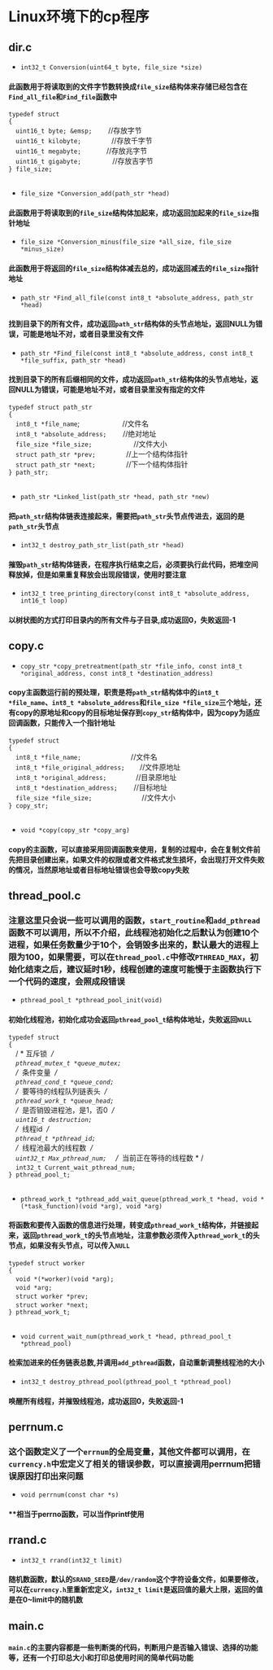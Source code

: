 # Linux环境下的cp程序  
## dir.c  
- `int32_t Conversion(uint64_t byte, file_size *size)`  
#### **此函数用于将读取到的文件字节数转换成`file_size`结构体来存储已经包含在`Find_all_file`和`Find_file`函数中**  
`typedef struct`  
`{`  
&emsp;`uint16_t byte; &emsp;`&emsp;&emsp;&nbsp;//存放字节  
&emsp;`uint16_t kilobyte;` &emsp;&emsp;&emsp;&emsp;//存放千字节  
&emsp;`uint16_t megabyte;` &emsp;&emsp;&emsp;&nbsp;//存放兆字节  
&emsp;`uint16_t gigabyte;` &emsp;&emsp;&emsp;&nbsp;&nbsp;&nbsp;&nbsp;//存放吉字节  
`} file_size;`  
&emsp;  

- `file_size *Conversion_add(path_str *head)`  
#### **此函数用于将读取到的`file_size`结构体加起来，成功返回加起来的`file_size`指针地址**  
- `file_size *Conversion_minus(file_size *all_size, file_size *minus_size)`  
#### **此函数用于将返回的`file_size`结构体减去总的，成功返回减去的`file_size`指针地址**  
- `path_str *Find_all_file(const int8_t *absolute_address, path_str *head)`
#### **找到目录下的所有文件，成功返回`path_str`结构体的头节点地址，返回NULL为错误，可能是地址不对，或者目录里没有文件**  
- `path_str *Find_file(const int8_t *absolute_address, const int8_t *file_suffix, path_str *head)`
#### **找到目录下的所有后缀相同的文件，成功返回`path_str`结构体的头节点地址，返回NULL为错误，可能是地址不对，或者目录里没有指定的文件**  
`typedef struct path_str`  
`{`  
&emsp;`int8_t *file_name`;&emsp;&emsp;&emsp;&emsp;&emsp;&emsp;//文件名  
&emsp;`int8_t *absolute_address;`&emsp;&emsp;&nbsp;//绝对地址  
&emsp;`file_size *file_size;`&emsp;&emsp;&emsp;&emsp;&emsp;&nbsp;&nbsp;&nbsp;//文件大小  
&emsp;`struct path_str *prev;`&emsp;&emsp;&emsp;&emsp;&nbsp;//上一个结构体指针  
&emsp;`struct path_str *next;`&emsp;&emsp;&emsp;&emsp;&nbsp;//下一个结构体指针  
`} path_str;`  
&emsp;  
  
- `path_str *Linked_list(path_str *head, path_str *new)`
#### **把`path_str`结构体链表连接起来，需要把`path_str`头节点传进去，返回的是`path_str`头节点**
- `int32_t destroy_path_str_list(path_str *head)`
#### **摧毁`path_str`结构体链表，在程序执行结束之后，必须要执行此代码，把堆空间释放掉，但是如果重复释放会出现段错误，使用时要注意**
- `int32_t tree_printing_directory(const int8_t *absolute_address, int16_t loop)`
#### **以树状图的方式打印目录内的所有文件与子目录,成功返回0，失败返回-1**
## copy.c
- `copy_str *copy_pretreatment(path_str *file_info, const int8_t *original_address, const int8_t *destination_address)`
#### **copy主函数运行前的预处理，职责是将`path_str`结构体中的`int8_t *file_name`、`int8_t *absolute_address`和`file_size *file_size`三个地址，还有copy的原地址和copy的目标地址保存到`copy_str`结构体中，因为copy为适应回调函数，只能传入一个指针地址**  
`typedef struct`  
`{`  
&emsp;`int8_t *file_name;`&emsp;&emsp;&emsp;&emsp;&emsp;&emsp;&emsp;//文件名  
&emsp;`int8_t *file_original_address;`&emsp;&nbsp;&nbsp;&nbsp;&nbsp;//文件原地址  
&emsp;`int8_t *original_address;`&emsp;&emsp;&emsp;&nbsp;&nbsp;&nbsp;&nbsp;//目录原地址  
&emsp;`int8_t *destination_address;`&emsp;&emsp;&nbsp;//目标地址  
&emsp;`file_size *file_size;`&emsp;&emsp;&emsp;&emsp;&emsp;&emsp;&emsp;//文件大小  
`} copy_str;`  
&emsp;  

- `void *copy(copy_str *copy_arg)`
#### **copy的主函数，可以直接采用回调函数来使用，复制的过程中，会在复制文件前先把目录创建出来，如果文件的权限或者文件格式发生损坏，会出现打开文件失败的情况，当然原地址或者目标地址错误也会导致copy失败**
## thread_pool.c
### 注意这里只会说一些可以调用的函数，`start_routine`和`add_pthread`函数不可以调用，所以不介绍，此线程池初始化之后默认为创建10个进程，如果任务数量少于10个，会销毁多出来的，默认最大的进程上限为100，如果需要，可以在`thread_pool.c`中修改`PTHREAD_MAX`，初始化结束之后，建议延时1秒，线程创建的速度可能慢于主函数执行下一个代码的速度，会照成段错误  
- `pthread_pool_t *pthread_pool_init(void)`
#### **初始化线程池，初始化成功会返回`pthread_pool_t`结构体地址，失败返回`NULL`**  
`typedef struct`  
`{`  
&emsp;/&nbsp;* 互斥锁 *&nbsp;/  
&emsp;`pthread_mutex_t *queue_mutex;`  
&emsp;/&nbsp;* 条件变量 *&nbsp;/  
&emsp;`pthread_cond_t *queue_cond;`  
&emsp;/&nbsp;* 要等待的线程队列链表头 *&nbsp;/  
&emsp;`pthread_work_t *queue_head;`  
&emsp;/&nbsp;* 是否销毁进程池，是1，否0 *&nbsp;/  
&emsp;`uint16_t destruction;`  
&emsp;/&nbsp;* 线程id *&nbsp;/  
&emsp;`pthread_t *pthread_id;`  
&emsp;/&nbsp;* 线程池最大的线程数 *&nbsp;/  
&emsp;`uint32_t Max_pthread_num;`
&emsp;/&nbsp;* 当前正在等待的线程数 *&nbsp;/  
&emsp;`int32_t Current_wait_pthread_num;`  
`} pthread_pool_t;`  
&emsp;  

- `pthread_work_t *pthread_add_wait_queue(pthread_work_t *head, void *(*task_function)(void *arg), void *arg)`
#### **将函数和要传入函数的信息进行处理，转变成`pthread_work_t`结构体，并链接起来，返回`pthread_work_t`的头节点地址，注意参数必须传入`pthread_work_t`的头节点，如果没有头节点，可以传入`NULL`**
`typedef struct worker`  
`{`  
&emsp;`void *(*worker)(void *arg);`  
&emsp;`void *arg;`  
&emsp;`struct worker *prev;`  
&emsp;`struct worker *next;`  
`} pthread_work_t;`  
&emsp;  

- `void current_wait_num(pthread_work_t *head, pthread_pool_t *pthread_pool)`
#### **检索加进来的任务链表总数,并调用`add_pthread`函数，自动重新调整线程池的大小**
- `int32_t destroy_pthread_pool(pthread_pool_t *pthread_pool)`
#### **唤醒所有线程，并摧毁线程池，成功返回0，失败返回-1** 
## perrnum.c
### 这个函数定义了一个`errnum`的全局变量，其他文件都可以调用，在`currency.h`中宏定义了相关的错误参数，可以直接调用perrnum把错误原因打印出来问题
- `void perrnum(const char *s)`  
#### **相当于perrno函数，可以当作printf使用
## rrand.c
- `int32_t rrand(int32_t limit)`
#### **随机数函数，默认的`SRAND_SEED`是`/dev/random`这个字符设备文件，如果要修改，可以在`currency.h`里重新宏定义，`int32_t limit`是返回值的最大上限，返回的值是在0~limit中的随机数**
## main.c
#### **`main.c`的主要内容都是一些判断类的代码，判断用户是否输入错误、选择的功能等，还有一个打印总大小和打印总使用时间的简单代码功能**  